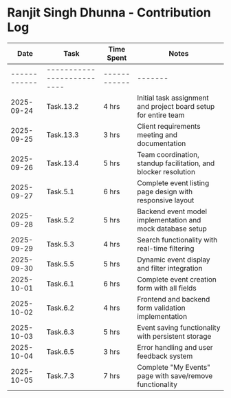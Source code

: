 # Ranjit Singh Dhunna - Contribution Log

| Date       | Task                     | Time Spent | Notes |
|------------|--------------------------|------------|-------|
|------------|--------------------------|------------|-------|
| 2025-09-24 | Task.13.2                | 4 hrs      | Initial task assignment and project board setup for entire team |
| 2025-09-25 | Task.13.3                | 3 hrs      | Client requirements meeting and documentation |
| 2025-09-26 | Task.13.4                | 5 hrs      | Team coordination, standup facilitation, and blocker resolution |
| 2025-09-27 | Task.5.1                 | 6 hrs      | Complete event listing page design with responsive layout |
| 2025-09-28 | Task.5.2                 | 5 hrs      | Backend event model implementation and mock database setup |
| 2025-09-29 | Task.5.3                 | 4 hrs      | Search functionality with real-time filtering |
| 2025-09-30 | Task.5.5                 | 5 hrs      | Dynamic event display and filter integration |
| 2025-10-01 | Task.6.1                 | 6 hrs      | Complete event creation form with all fields |
| 2025-10-02 | Task.6.2                 | 4 hrs      | Frontend and backend form validation implementation |
| 2025-10-03 | Task.6.3                 | 5 hrs      | Event saving functionality with persistent storage |
| 2025-10-04 | Task.6.5                 | 3 hrs      | Error handling and user feedback system |
| 2025-10-05 | Task.7.3                 | 7 hrs      | Complete "My Events" page with save/remove functionality |
